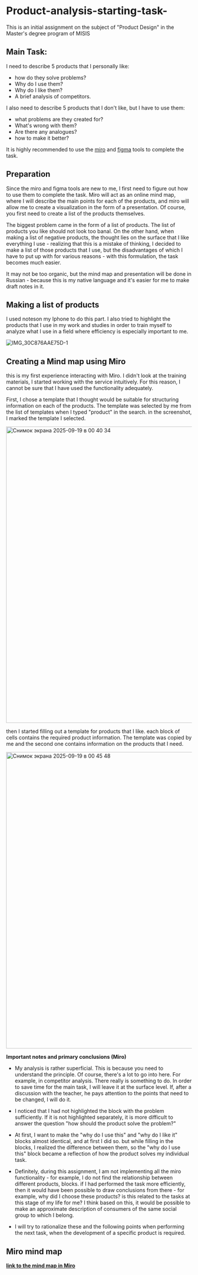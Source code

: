 # Product-analysis-starting-task-
This is an initial assignment on the subject of "Product Design" in the Master's degree program of MISIS

## Main Task:

I need to describe 5 products that I personally like:  
* how do they solve problems?
* Why do I use them?
* Why do I like them?
* A brief analysis of competitors.
  
I also need to describe 5 products that I don't like, but I have to use them: 
* what problems are they created for?
* What's wrong with them?
* Are there any analogues?
* how to make it better?
  
It is highly recommended to use the [miro](https://miro.com)  and [figma](https://www.figma.com) tools to complete the task.

## Preparation

Since the miro and figma tools are new to me, I first need to figure out how to use them to complete the task. Miro will act as an online mind map, where I will describe the main points for each of the products, and miro will allow me to create a visualization in the form of a presentation. Of course, you first need to create a list of the products themselves.

The biggest problem came in the form of a list of products. The list of products you like should not look too banal. On the other hand, when making a list of negative products, the thought lies on the surface that I like everything I use - realizing that this is a mistake of thinking, I decided to make a list of those products that I use, but the disadvantages of which I have to put up with for various reasons - with this formulation, the task becomes much easier.

It may not be too organic, but the mind map and presentation will be done in Russian - because this is my native language and it's easier for me to make draft notes in it.

## Making a list of products 

I used noteson my Iphone to do this part. I also tried to highlight the products that I use in my work and studies in order to train myself to analyze what I use in a field where efficiency is especially important to me.

![IMG_30C876AAE75D-1](https://github.com/user-attachments/assets/08c64fe3-ceec-4905-b6c6-a6369b98d6d1)

## Creating a Mind map using Miro

this is my first experience interacting with Miro. I didn't look at the training materials, I started working with the service intuitively. For this reason, I cannot be sure that I have used the functionality adequately.

First, I chose a template that I thought would be suitable for structuring information on each of the products. The template was selected by me from the list of templates when I typed "product" in the search. in the screenshot, I marked the template I selected.  

<img width="1405" height="805" alt="Снимок экрана 2025-09-19 в 00 40 34" src="https://github.com/user-attachments/assets/37dbfa38-38d0-4a12-bda7-9f75ae41f9ac" />  

then I started filling out a template for products that I like. each block of cells contains the required product information. The template was copied by me and the second one contains information on the products that I need.

<img width="906" height="805" alt="Снимок экрана 2025-09-19 в 00 45 48" src="https://github.com/user-attachments/assets/994fad32-a712-4f0b-86ec-f104b04d3dbf" />  


**Important notes and primary conclusions (Miro)**

* My analysis is rather superficial. This is because you need to understand the principle. Of course, there's a lot to go into here. For example, in competitor analysis. There really is something to do. In order to save time for the main task, I will leave it at the surface level. If, after a discussion with the teacher, he pays attention to the points that need to be changed, I will do it.


* I noticed that I had not highlighted the block with the problem sufficiently. If it is not highlighted separately, it is more difficult to answer the question "how should the product solve the problem?"

* At first, I want to make the "why do I use this" and "why do I like it" blocks almost identical, and at first I did so. but while filling in the blocks, I realized the difference between them, so the "why do I use this" block became a reflection of how the product solves my individual task.

* Definitely, during this assignment, I am not implementing all the miro functionality - for example, I do not find the relationship between different products, blocks. if I had performed the task more efficiently, then it would have been possible to draw conclusions from there - for example, why did I choose these products? is this related to the tasks at this stage of my life for me? I think based on this, it would be possible to make an approximate description of consumers of the same social group to which I belong.

* I will try to rationalize these and the following points when performing the next task, when the development of a specific product is required.

## Miro mind map  

[**link to the mind map in Miro**](https://miro.com/app/board/uXjVJGNj9io=/?share_link_id=897472404516)











